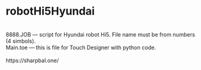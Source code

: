 ﻿# robotHi5Hyundai
<br/>
8888.JOB — script for Hyundai robot Hi5. File name must be from numbers (4 simbols).<br/>
Main.toe — this is file for Touch Designer with python code.<br/>
<br/>
https://sharpbal.one/